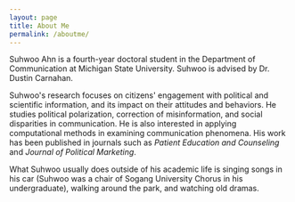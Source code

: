 ```yaml
---
layout: page
title: About Me
permalink: /aboutme/
---
```


Suhwoo Ahn is a fourth-year doctoral student in the Department of Communication at Michigan State University. Suhwoo is advised by Dr. Dustin Carnahan.

Suhwoo's research focuses on citizens' engagement with political and scientific information, and its impact on their attitudes and behaviors. He studies political polarization, correction of misinformation, and social disparities in communication. He is also interested in applying computational methods in examining communication phenomena. His work has been published in journals such as *Patient Education and Counseling* and *Journal of Political Marketing*.

What Suhwoo usually does outside of his academic life is singing songs in his car (Suhwoo was a chair of Sogang University Chorus in his undergraduate), walking around the park, and watching old dramas.

